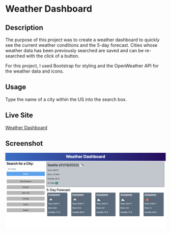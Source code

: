 # Weather Dashboard

## Description

The purpose of this project was to create a weather dashboard to quickly see the current weather conditions and the 5-day forecast. Cities whose weather data has been previously searched are saved and can be re-searched with the click of a button.

For this project, I used Bootstrap for styling and the OpenWeather API for the weather data and icons.

## Usage

Type the name of a city within the US into the search box.

## Live Site

[Weather Dashboard](https://brookescodestuff.github.io/weather-dashboard/)

## Screenshot

![screenshot](./assets/images/screenshot.png)
